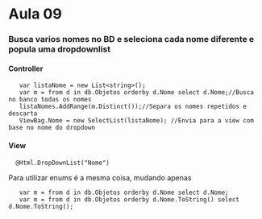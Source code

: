  <h1>Aula 09</h1>
 <h3>Busca varios nomes no BD e seleciona cada nome diferente e popula uma dropdownlist</h3>

 <h4>Controller</h4>
 
       var listaNome = new List<string>();
       var m = from d in db.Objetos orderby d.Nome select d.Nome;//Busca no banco todas os nomes
       listaNomes.AddRange(m.Distinct());//Separa os nomes repetidos e descarta
       ViewBag.Nome = new SelectList(listaNome); //Envia para a view com base no nome do dropdown
       
 <h4>View</h4>
 
      @Html.DropDownList("Nome")
      
      
      
      
<p>Para utilizar enums é a mesma coisa, mudando apenas </p>

       var m = from d in db.Objetos orderby d.Nome select d.Nome;
       var m = from d in db.Objetos orderby d.Nome.ToString() select d.Nome.ToString();
